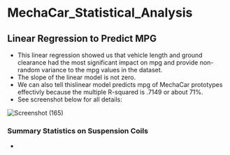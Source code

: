 # MechaCar_Statistical_Analysis
## Linear Regression to Predict MPG
- This linear regression showed us that vehicle length and ground clearance had the most significant impact on mpg and provide non-random variance to the mpg values in the dataset. 
- The slope of the linear model is not zero.
- We can also tell thislinear model predicts mpg of MechaCar prototypes effectivly because the multiple R-squared is .7149 or about 71%.
- See screenshot below for all details:

![Screenshot (165)](https://user-images.githubusercontent.com/86331828/143964626-4917efc1-3461-4a0f-997d-1e9f9df11a9a.png)

### Summary Statistics on Suspension Coils
- 
